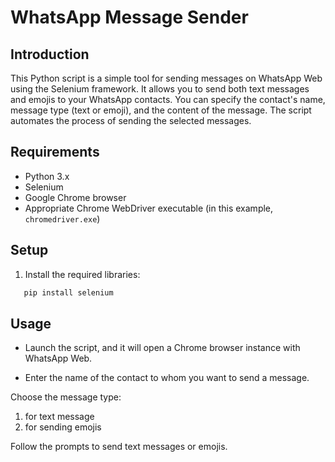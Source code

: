 # WhatsApp Message Sender

## Introduction

This Python script is a simple tool for sending messages on WhatsApp Web using the Selenium framework. It allows you to send both text messages and emojis to your WhatsApp contacts. You can specify the contact's name, message type (text or emoji), and the content of the message. The script automates the process of sending the selected messages.

## Requirements

- Python 3.x
- Selenium
- Google Chrome browser
- Appropriate Chrome WebDriver executable (in this example, `chromedriver.exe`)

## Setup

1. Install the required libraries:
```bash
   pip install selenium
```


## Usage

- Launch the script, and it will open a Chrome browser instance with WhatsApp Web.

- Enter the name of the contact to whom you want to send a message.

Choose the message type:

1. for text message
2. for sending emojis

Follow the prompts to send text messages or emojis.
